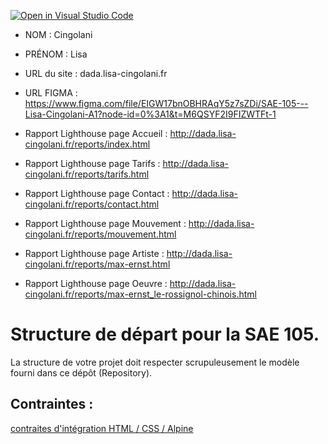 [![Open in Visual Studio Code](https://classroom.github.com/assets/open-in-vscode-c66648af7eb3fe8bc4f294546bfd86ef473780cde1dea487d3c4ff354943c9ae.svg)](https://classroom.github.com/online_ide?assignment_repo_id=9708387&assignment_repo_type=AssignmentRepo)
- NOM : Cingolani
- PRÉNOM : Lisa
- URL du site : dada.lisa-cingolani.fr
- URL FIGMA : https://www.figma.com/file/EIGW17bnOBHRAqY5z7sZDi/SAE-105---Lisa-Cingolani-A1?node-id=0%3A1&t=M6QSYF2I9FIZWTFt-1


- Rapport Lighthouse page Accueil : http://dada.lisa-cingolani.fr/reports/index.html

- Rapport Lighthouse page Tarifs : http://dada.lisa-cingolani.fr/reports/tarifs.html

- Rapport Lighthouse page Contact : http://dada.lisa-cingolani.fr/reports/contact.html

- Rapport Lighthouse page Mouvement : http://dada.lisa-cingolani.fr/reports/mouvement.html

- Rapport Lighthouse page Artiste : http://dada.lisa-cingolani.fr/reports/max-ernst.html

- Rapport Lighthouse page Oeuvre : http://dada.lisa-cingolani.fr/reports/max-ernst_le-rossignol-chinois.html

# Structure de départ pour la SAE 105.

La structure de votre projet doit respecter scrupuleusement le modèle fourni dans ce dépôt (Repository).

## Contraintes :
[contraites d'intégration HTML / CSS / Alpine](https://moodle.univ-fcomte.fr/mod/page/view.php?id=645799)
